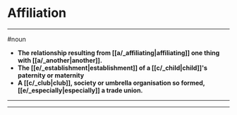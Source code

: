 # Affiliation
---
#noun
- **The relationship resulting from [[a/_affiliating|affiliating]] one thing with [[a/_another|another]].**
- **The [[e/_establishment|establishment]] of a [[c/_child|child]]'s paternity or maternity**
- **A [[c/_club|club]], society or umbrella organisation so formed, [[e/_especially|especially]] a trade union.**
---
---
